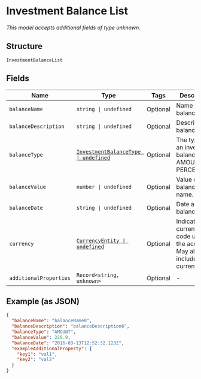 
# Investment Balance List

*This model accepts additional fields of type unknown.*

## Structure

`InvestmentBalanceList`

## Fields

| Name | Type | Tags | Description |
|  --- | --- | --- | --- |
| `balanceName` | `string \| undefined` | Optional | Name of the balance. |
| `balanceDescription` | `string \| undefined` | Optional | Description of balance. |
| `balanceType` | [`InvestmentBalanceType \| undefined`](../../doc/models/investment-balance-type.md) | Optional | The type of an investment balance. AMOUNT or PERCENTAGE. |
| `balanceValue` | `number \| undefined` | Optional | Value of balance name. |
| `balanceDate` | `string \| undefined` | Optional | Date as of this balance. |
| `currency` | [`CurrencyEntity \| undefined`](../../doc/models/currency-entity.md) | Optional | Indicates the currency code used by the account. May also include currency rate. |
| `additionalProperties` | `Record<string, unknown>` | Optional | - |

## Example (as JSON)

```json
{
  "balanceName": "balanceName0",
  "balanceDescription": "balanceDescription6",
  "balanceType": "AMOUNT",
  "balanceValue": 220.9,
  "balanceDate": "2016-03-13T12:52:32.123Z",
  "exampleAdditionalProperty": {
    "key1": "val1",
    "key2": "val2"
  }
}
```

